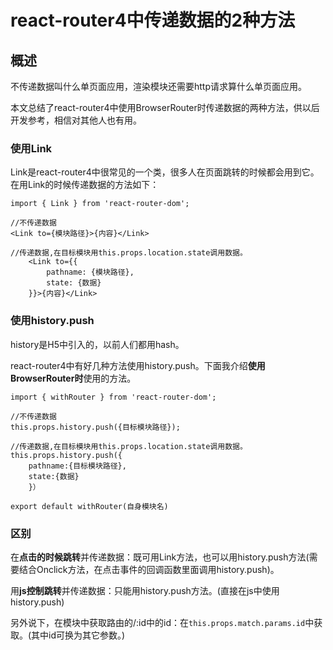 # react-router4中传递数据的2种方法

## 概述

不传递数据叫什么单页面应用，渲染模块还需要http请求算什么单页面应用。

本文总结了react-router4中使用BrowserRouter时传递数据的两种方法，供以后开发参考，相信对其他人也有用。

### 使用Link

Link是react-router4中很常见的一个类，很多人在页面跳转的时候都会用到它。在用Link的时候传递数据的方法如下：

```
import { Link } from 'react-router-dom';

//不传递数据
<Link to={模块路径}>{内容}</Link>

//传递数据,在目标模块用this.props.location.state调用数据。
    <Link to={{
        pathname: {模块路径},
        state: {数据}
    }}>{内容}</Link>
```

### 使用history.push

history是H5中引入的，以前人们都用hash。

react-router4中有好几种方法使用history.push。下面我介绍**使用BrowserRouter时**使用的方法。

```
import { withRouter } from 'react-router-dom';

//不传递数据
this.props.history.push({目标模块路径});

//传递数据,在目标模块用this.props.location.state调用数据。
this.props.history.push({
    pathname:{目标模块路径},
    state:{数据}
    }）

export default withRouter(自身模块名)
```

### 区别

在**点击的时候跳转**并传递数据：既可用Link方法，也可以用history.push方法(需要结合Onclick方法，在点击事件的回调函数里面调用history.push)。

用**js控制跳转**并传递数据：只能用history.push方法。(直接在js中使用history.push)

另外说下，在模块中获取路由的/:id中的id：在```this.props.match.params.id```中获取。(其中id可换为其它参数。)








